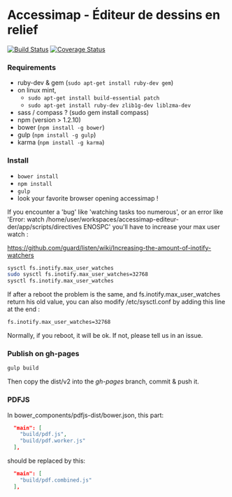 # Accessimap - Éditeur de dessins en relief
[![Build Status](https://travis-ci.org/makinacorpus/accessimap-editeur-der.svg?branch=master)](https://travis-ci.org/makinacorpus/accessimap-editeur-der)
[![Coverage Status](https://coveralls.io/repos/makinacorpus/accessimap-editeur-der/badge.svg?branch=master&service=github)](https://coveralls.io/github/makinacorpus/accessimap-editeur-der?branch=master)

### Requirements

- ruby-dev & gem (`sudo apt-get install ruby-dev gem`)
- on linux mint, 
    + `sudo apt-get install build-essential patch`
    + `sudo apt-get install ruby-dev zlib1g-dev liblzma-dev`    
- sass / compass ? (sudo gem install compass)
- npm (version > 1.2.10)
- bower (`npm install -g bower`)
- gulp (`npm install -g gulp`)
- karma (`npm install -g karma`)

### Install

- `bower install`
- `npm install`
- `gulp`
- look your favorite browser opening accessimap !


If you encounter a 'bug' like 'watching tasks too numerous', or an error like 'Error: watch /home/user/workspaces/accessimap-editeur-der/app/scripts/directives ENOSPC' you'll have to increase your max user watch :

https://github.com/guard/listen/wiki/Increasing-the-amount-of-inotify-watchers

``` sh
sysctl fs.inotify.max_user_watches
sudo sysctl fs.inotify.max_user_watches=32768
sysctl fs.inotify.max_user_watches
```

If after a reboot the problem is the same, and fs.inotify.max_user_watches return his old value, you can also modify /etc/sysctl.conf by adding this line at the end :

``` sh
fs.inotify.max_user_watches=32768

```

Normally, if you reboot, it will be ok. If not, please tell us in an issue.

### Publish on gh-pages 
``` sh
gulp build
```

Then copy the dist/v2 into the *gh-pages* branch, commit & push it.

### PDFJS
In bower_components/pdfjs-dist/bower.json, this part:
``` json
  "main": [
    "build/pdf.js",
    "build/pdf.worker.js"
  ],
```
should be replaced by this:

``` json
  "main": [
    "build/pdf.combined.js"
  ],
```
